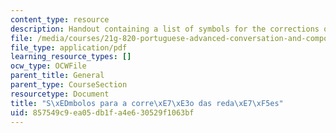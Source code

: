 ```yaml
---
content_type: resource
description: Handout containing a list of symbols for the corrections of essays.
file: /media/courses/21g-820-portuguese-advanced-conversation-and-composition-fall-2014/857549c9ea05db1fa4e630529f1063bf_MIT21G_820F14_simbolos.pdf
file_type: application/pdf
learning_resource_types: []
ocw_type: OCWFile
parent_title: General
parent_type: CourseSection
resourcetype: Document
title: "S\xEDmbolos para a corre\xE7\xE3o das reda\xE7\xF5es"
uid: 857549c9-ea05-db1f-a4e6-30529f1063bf
---
```


